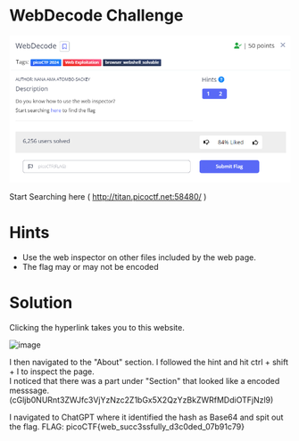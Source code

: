 # WebDecode Challenge
![WebDecode](https://github.com/Nickwebco/CyberVets/blob/main/PicoCTF/General%20Skills/Super%20SSH/images/WebDecode.png?raw=true)

Start Searching here ( http://titan.picoctf.net:58480/ )

# Hints
- Use the web inspector on other files included by the web page.
- The flag may or may not be encoded

# Solution

Clicking the hyperlink takes you to this website.

![image](https://github.com/Nickwebco/CyberVets/assets/156858289/e6cfd597-d6c8-481d-a972-a1d0aeb1261d)

I then navigated to the "About" section.  I followed the hint and hit ctrl + shift + I to inspect the page.  
I noticed that there was a part under "Section" that looked like a encoded messsage.  
(cGljb0NURnt3ZWJfc3VjYzNzc2Z1bGx5X2QzYzBkZWRfMDdiOTFjNzl9)

I navigated to ChatGPT where it identified the hash as Base64 and spit out the flag.
FLAG:  picoCTF{web_succ3ssfully_d3c0ded_07b91c79} 
